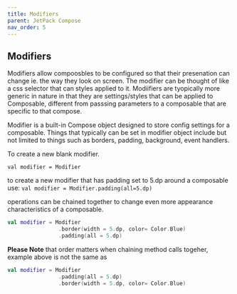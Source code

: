 ```yaml
---
title: Modifiers 
parent: JetPack Compose
nav_order: 5
---
```


## Modifiers ##

Modifiers allow compoosbles to be configured so that 
their presenation can change ie. the way they look on screen.
The modifier can be thought of like a css selector that can styles
applied to it. Modiifiers are tyopically more generic in nature in
that they are settings/styles that can be applied to Composable, different 
from passsing parameters to a composable that are specific to that compose.

Modifier is a built-in Compose object designed to store config settings for a 
composable. Things that typically can be set in modifier object include but not limited to things
such as borders, padding, background, event handlers.

 To create a new blank modifier.

 `val modifier = Modifier`

to create a new modifier that has padding set to 5.dp around a composable use:
`val modifier = Modifier.padding(all=5.dp)`

operations can be chained together to change even more appearance characteristics of 
a composable.

```kotlin
val modifier = Modifier
                .border(width = 5.dp, color= Color.Blue)
                .padding(all = 5.dp)
```

**Please Note** that order matters when chaining method calls togeher, example above is not the same 
as 

```kotlin
val modifier = Modifier
                .padding(all = 5.dp)
                .border(width = 5.dp, color= Color.Blue)
                
```
